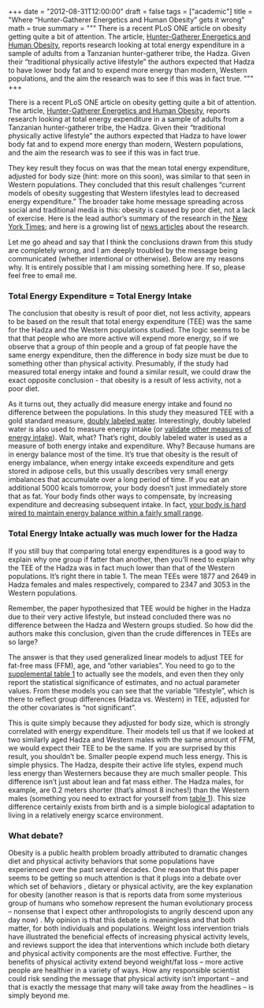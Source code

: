 +++
date = "2012-08-31T12:00:00"
draft = false
tags = ["academic"]
title = "Where “Hunter-Gatherer Energetics and Human Obesity” gets it wrong"
math = true
summary = """
There is a recent PLoS ONE article on obesity getting quite a bit of attention. The article, [Hunter-Gatherer Energetics and Human Obesity](http://www.plosone.org/article/info%3Adoi%2F10.1371%2Fjournal.pone.0040503&annotationId=52325), reports research looking at total energy expenditure in a sample of adults from a  Tanzanian hunter-gatherer tribe, the Hadza.  Given their “traditional physically active lifestyle” the authors expected that Hadza to have lower body fat and to expend more energy than modern, Western populations, and the aim the research was to see if this was in fact true.
"""
+++


There is a recent PLoS ONE article on obesity getting quite a bit of attention. The article, [Hunter-Gatherer Energetics and Human Obesity](http://www.plosone.org/article/info%3Adoi%2F10.1371%2Fjournal.pone.0040503&annotationId=52325), reports research looking at total energy expenditure in a sample of adults from a  Tanzanian hunter-gatherer tribe, the Hadza.  Given their “traditional physically active lifestyle” the authors expected that Hadza to have lower body fat and to expend more energy than modern, Western populations, and the aim the research was to see if this was in fact true.

They key result they focus on was that the mean total energy expenditure, adjusted for body size (hint: more on this soon), was similar to that seen in Western populations. They concluded that this result challenges “current models of obesity suggesting that Western lifestyles lead to decreased energy expenditure.” The broader take home message spreading across social and traditional media is this: obesity is caused by poor diet, not a lack of exercise. Here is the lead author’s summary of the research in the [New York Times](http://www.nytimes.com/2012/08/26/opinion/sunday/debunking-the-hunter-gatherer-workout.html?_r=1); and here is a growing list of [news articles](http://www.plosone.org/annotation/listThread.action?root=52325) about the research.

Let me go ahead and say that I think the conclusions drawn from this study are completely wrong, and I am deeply troubled by the message being communicated (whether intentional or otherwise). Below are my reasons why. It is entirely possible that I am missing something here. If so, please feel free to email me.

### Total Energy Expenditure = Total Energy Intake ###
The conclusion that obesity is result of poor diet, not less activity, appears to be based on the result that total energy expenditure (TEE) was the same for the Hadza and the Western populations studied. The logic seems to be that that people who are more active will expend more energy, so if we observe that a group of thin people and a group of fat people have the same energy expenditure, then the difference in body size must be due to something other than physical activity. Presumably, if the study had measured total energy intake and found a similar result, we could draw the exact opposite conclusion - that obesity is a result of less activity, not a poor diet.

As it turns out, they actually did measure energy intake and found no difference between the populations. In this study they measured TEE with a gold standard measure, [doubly labeled water](http://en.wikipedia.org/wiki/Doubly_labeled_water). Interestingly, doubly labeled water is also used to measure energy intake (or [validate other measures of energy intake](http://www.ncbi.nlm.nih.gov/pubmed/8315169)). Wait, what? That’s right, doubly labeled water is used as a measure of both energy intake and expenditure. Why? Because humans are in energy balance most of the time. It’s true that obesity is the result of energy imbalance, when energy intake exceeds expenditure and gets stored in adipose cells, but this usually describes very small energy imbalances that accumulate over a long period of time. If you eat an additional 5000 kcals tomorrow, your body doesn’t just immediately store that as fat. Your body finds other ways to compensate, by increasing expenditure and decreasing subsequent intake. In fact, [your body is hard wired to maintain energy balance within a fairly small range](http://www.ncbi.nlm.nih.gov/pubmed/22065844).

### Total Energy Intake actually was much lower for the Hadza ###
If you still buy that comparing total energy expenditures is a good way to explain why one group if fatter than another, then you’ll need to explain why the TEE of the Hadza was in fact much lower than that of the Western populations. It’s right there in table 1. The mean TEEs were 1877 and 2649 in Hadza females and males respectively, compared to 2347 and 3053 in the Western populations.

Remember, the paper hypothesized that TEE would be higher in the Hadza due to their very active lifestyle, but instead concluded there was no difference between the Hadza and Western groups studied. So how did the authors make this conclusion, given than the crude differences in TEEs are so large?

The answer is that they used generalized linear models to adjust TEE for fat-free mass (FFM), age, and “other variables”. You need to go to the [supplemental table 1](http://www.plosone.org/article/fetchSingleRepresentation.action?uri=info:doi/10.1371/journal.pone.0040503.s004) to actually see the models, and even then they only report the statistical significance of estimates, and no actual parameter values. From these models you can see that the variable “lifestyle”, which is there to reflect group differences  (Hadza vs. Western) in TEE, adjusted for the other covariates is “not significant”.

This is quite simply because they adjusted for body size, which is strongly correlated with energy expenditure. Their models tell us that if we looked at two similarly aged Hadza and Western males with the same amount of FFM, we would expect their TEE to be the same. If you are surprised by this result, you shouldn’t be. Smaller people expend much less energy. This is simple physics. The Hadza, despite their active life styles, expend much less energy than Westerners because they are much smaller people. This difference isn’t just about lean and fat mass either. The Hadza males, for example, are 0.2 meters shorter (that’s almost 8 inches!) than the Western males (something you need to extract for yourself from [table 1](http://www.plosone.org/article/info:doi/10.1371/journal.pone.0040503?imageURI=info:doi/10.1371/journal.pone.0040503.t001)). This size difference certainly exists from birth and is a simple biological adaptation to living in a relatively energy scarce environment.

### What debate? ###
Obesity is a public health problem broadly attributed to dramatic changes diet and physical activity behaviors that some populations have experienced over the past several decades.  One reason that this paper seems to be getting so much attention is that it plugs into a debate  over  which set of behaviors , dietary or physical activity, are the key explanation for obesity (another reason is that is reports data from some mysterious group of humans who somehow represent the human evolutionary process – nonsense that I expect other anthropologists to angrily descend upon any day now) . My opinion is that this debate is meaningless and that both matter, for both individuals and populations.  Weight loss intervention trials have illustrated the beneficial effects of increasing physical activity levels, and reviews support the idea that interventions which include both dietary and physical activity components are the most effective. Further, the benefits of physical activity extend beyond weight/fat loss – more active people are healthier in a variety of ways. How any responsible scientist could risk sending the message that physical activity isn’t important – and that is exactly the message that many will take away from the headlines – is simply beyond me.